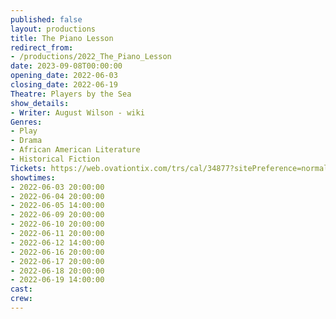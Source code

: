 ```yaml
---
published: false
layout: productions
title: The Piano Lesson
redirect_from:
- /productions/2022_The_Piano_Lesson
date: 2023-09-08T00:00:00
opening_date: 2022-06-03
closing_date: 2022-06-19
Theatre: Players by the Sea
show_details:
- Writer: August Wilson - wiki
Genres: 
- Play
- Drama
- African American Literature
- Historical Fiction
Tickets: https://web.ovationtix.com/trs/cal/34877?sitePreference=normal
showtimes:
- 2022-06-03 20:00:00
- 2022-06-04 20:00:00
- 2022-06-05 14:00:00
- 2022-06-09 20:00:00
- 2022-06-10 20:00:00
- 2022-06-11 20:00:00
- 2022-06-12 14:00:00
- 2022-06-16 20:00:00
- 2022-06-17 20:00:00
- 2022-06-18 20:00:00
- 2022-06-19 14:00:00
cast:
crew:
---
```

